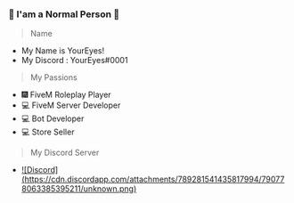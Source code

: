 ### 👋 I'am a Normal Person 👋

> Name
- My Name is YourEyes!
- My Discord : YourEyes#0001

> My Passions
- 🎆 FiveM Roleplay Player
- 💻 FiveM Server Developer
- 💻 Bot Developer
- 💻 Store Seller

> My Discord Server
- [![Discord] (https://cdn.discordapp.com/attachments/789281541435817994/790778063385395211/unknown.png)](https://discord.gg/4cqxHXx9EE)

